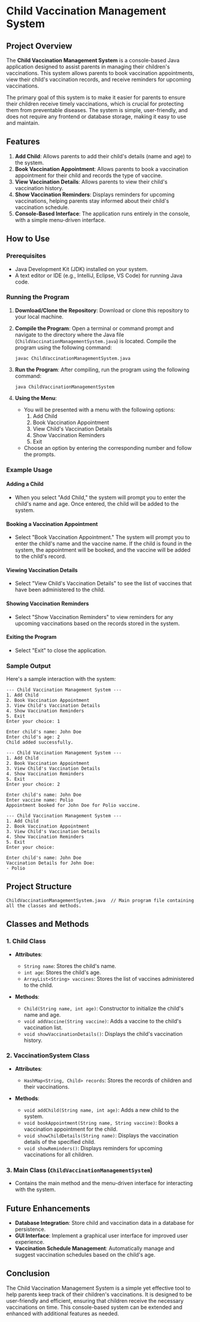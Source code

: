 
# Child Vaccination Management System

## Project Overview

The **Child Vaccination Management System** is a console-based Java application designed to assist parents in managing their children's vaccinations. This system allows parents to book vaccination appointments, view their child's vaccination records, and receive reminders for upcoming vaccinations.

The primary goal of this system is to make it easier for parents to ensure their children receive timely vaccinations, which is crucial for protecting them from preventable diseases. The system is simple, user-friendly, and does not require any frontend or database storage, making it easy to use and maintain.

## Features

1. **Add Child**: Allows parents to add their child's details (name and age) to the system.
2. **Book Vaccination Appointment**: Allows parents to book a vaccination appointment for their child and records the type of vaccine.
3. **View Vaccination Details**: Allows parents to view their child's vaccination history.
4. **Show Vaccination Reminders**: Displays reminders for upcoming vaccinations, helping parents stay informed about their child's vaccination schedule.
5. **Console-Based Interface**: The application runs entirely in the console, with a simple menu-driven interface.

## How to Use

### Prerequisites
- Java Development Kit (JDK) installed on your system.
- A text editor or IDE (e.g., IntelliJ, Eclipse, VS Code) for running Java code.

### Running the Program

1. **Download/Clone the Repository**: Download or clone this repository to your local machine.

2. **Compile the Program**: Open a terminal or command prompt and navigate to the directory where the Java file (`ChildVaccinationManagementSystem.java`) is located. Compile the program using the following command:
   ```
   javac ChildVaccinationManagementSystem.java
   ```

3. **Run the Program**: After compiling, run the program using the following command:
   ```
   java ChildVaccinationManagementSystem
   ```

4. **Using the Menu**:
   - You will be presented with a menu with the following options:
     1. Add Child
     2. Book Vaccination Appointment
     3. View Child's Vaccination Details
     4. Show Vaccination Reminders
     5. Exit
   - Choose an option by entering the corresponding number and follow the prompts.

### Example Usage

#### Adding a Child
- When you select "Add Child," the system will prompt you to enter the child's name and age. Once entered, the child will be added to the system.

#### Booking a Vaccination Appointment
- Select "Book Vaccination Appointment." The system will prompt you to enter the child's name and the vaccine name. If the child is found in the system, the appointment will be booked, and the vaccine will be added to the child's record.

#### Viewing Vaccination Details
- Select "View Child's Vaccination Details" to see the list of vaccines that have been administered to the child.

#### Showing Vaccination Reminders
- Select "Show Vaccination Reminders" to view reminders for any upcoming vaccinations based on the records stored in the system.

#### Exiting the Program
- Select "Exit" to close the application.

### Sample Output

Here's a sample interaction with the system:

```
--- Child Vaccination Management System ---
1. Add Child
2. Book Vaccination Appointment
3. View Child's Vaccination Details
4. Show Vaccination Reminders
5. Exit
Enter your choice: 1

Enter child's name: John Doe
Enter child's age: 2
Child added successfully.

--- Child Vaccination Management System ---
1. Add Child
2. Book Vaccination Appointment
3. View Child's Vaccination Details
4. Show Vaccination Reminders
5. Exit
Enter your choice: 2

Enter child's name: John Doe
Enter vaccine name: Polio
Appointment booked for John Doe for Polio vaccine.

--- Child Vaccination Management System ---
1. Add Child
2. Book Vaccination Appointment
3. View Child's Vaccination Details
4. Show Vaccination Reminders
5. Exit
Enter your choice: 

Enter child's name: John Doe
Vaccination Details for John Doe:
- Polio
```

## Project Structure

```
ChildVaccinationManagementSystem.java  // Main program file containing all the classes and methods.
```

## Classes and Methods

### 1. Child Class
- **Attributes**:
  - `String name`: Stores the child's name.
  - `int age`: Stores the child's age.
  - `ArrayList<String> vaccines`: Stores the list of vaccines administered to the child.
  
- **Methods**:
  - `Child(String name, int age)`: Constructor to initialize the child's name and age.
  - `void addVaccine(String vaccine)`: Adds a vaccine to the child's vaccination list.
  - `void showVaccinationDetails()`: Displays the child's vaccination history.

### 2. VaccinationSystem Class
- **Attributes**:
  - `HashMap<String, Child> records`: Stores the records of children and their vaccinations.

- **Methods**:
  - `void addChild(String name, int age)`: Adds a new child to the system.
  - `void bookAppointment(String name, String vaccine)`: Books a vaccination appointment for the child.
  - `void showChildDetails(String name)`: Displays the vaccination details of the specified child.
  - `void showReminders()`: Displays reminders for upcoming vaccinations for all children.

### 3. Main Class (`ChildVaccinationManagementSystem`)
- Contains the main method and the menu-driven interface for interacting with the system.

## Future Enhancements

- **Database Integration**: Store child and vaccination data in a database for persistence.
- **GUI Interface**: Implement a graphical user interface for improved user experience.
- **Vaccination Schedule Management**: Automatically manage and suggest vaccination schedules based on the child's age.

## Conclusion

The Child Vaccination Management System is a simple yet effective tool to help parents keep track of their children's vaccinations. It is designed to be user-friendly and efficient, ensuring that children receive the necessary vaccinations on time. This console-based system can be extended and enhanced with additional features as needed.
